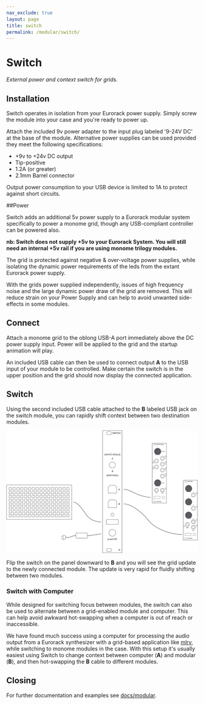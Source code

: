 ```yaml
---
nav_exclude: true
layout: page
title: switch
permalink: /modular/switch/
---
```


# Switch

*External power and context switch for grids.*


## Installation

Switch operates in isolation from your Eurorack power supply. Simply screw the module into your case and you're ready to power up.

Attach the included 9v power adapter to the input plug labeled '9-24V DC' at the base of the module. Alternative power supplies can be used provided they meet the following specifications:

- +9v to +24v DC output
- Tip-positive
- 1.2A (or greater)
- 2.1mm Barrel connector

Output power consumption to your USB device is limited to 1A to protect against short circuits.


##Power

Switch adds an additional 5v power supply to a Eurorack modular system specifically to power a monome grid, though any USB-compliant controller can be powered also.

**nb: Switch does not supply +5v to your Eurorack System. You will still need an internal +5v rail if you are using monome trilogy modules.**

The grid is protected against negative & over-voltage power supplies, while isolating the dynamic power requirements of the leds from the extant Eurorack power supply.

With the grids power supplied independently, issues of high frequency noise and the large dynamic power draw of the grid are removed. This will reduce strain on your Power Supply and can help to avoid unwanted side-effects in some modules.


## Connect

Attach a monome grid to the oblong USB-A port immediately above the DC power supply input. Power will be applied to the grid and the startup animation will play.

An included USB cable can then be used to connect output **A** to the USB input of your module to be controlled. Make certain the switch is in the upper position and the grid should now display the connected application.

## Switch

Using the second included USB cable attached to the **B** labeled USB jack on the switch module, you can rapidly shift context between two destination modules.

![switch](images/switch-connections.png)

Flip the switch on the panel downward to **B** and you will see the grid update to the newly connected module. The update is very rapid for fluidly shifting between two modules.


### Switch with Computer

While designed for switching focus between modules, the switch can also be used to alternate between a grid-enabled module and computer. This can help avoid awkward hot-swapping when a computer is out of reach or inaccessible.

We have found much success using a computer for processing the audio output from a Eurorack synthesizer with a grid-based application like [mlrv](https://github.com/trentgill/mlrv2/releases/latest), while switching to monome modules in the case. With this setup it's usually easiest using Switch to change context between computer (**A**) and modular (**B**), and then hot-swapping the **B** cable to different modules.


## Closing

For further documentation and examples see [docs/modular](/docs/modular).
